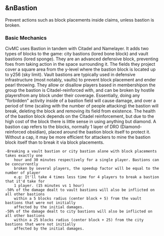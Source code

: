 ## &nBastion

Prevent actions such as block placements inside claims, unless bastion is broken.

### Basic Mechanics

CivMC uses Bastion in tandem with Citadel and Namelayer. It adds two types of 
blocks to the game: city bastions (lored bone block) and vault bastions (lored sponge). 
They are an advanced defensive block, preventing foes from taking action in the space 
surrounding it. The fields they project cover a square area from the y-level where the 
bastion block is located up to y256 (sky limit). Vault bastions are typically used in 
defensive infrastructure (most notably, vaults) to prevent block placement and ender pearl 
throwing. They allow or disallow players based in membershipon the group the bastion is 
Citadel-reinforced with, and can be broken by hostile playersfrom any block under their 
coverage. Essentially, doing any "forbidden" activity inside of a bastion field will cause 
damage, and over a period of time (scaling with the number of people attacking) the bastion 
will break, deleting the block and removing its field from existence. The health of the 
bastion block depends on the Citadel reinforcement, but due to the high cost of the block 
there is little sense in using anything but diamond. A bastion cap refers to the blocks, 
normally 1 layer of DRO (Diamond-reinforced obsidian), placed around the bastion block itself 
to protect it. Without a cap, it may be more efficient for attackers to mine the bastion block 
itself than to break it via block placements.

    -Breaking a vault bastion or city bastion alone with block placements takes exactly one 
        hour and 30 minutes respectively for a single player. Bastions can be concurrently 
        broken by several players, the speedup factor will be equal to the number of player 
        e.g: It'll take 4 times less time for 4 players to break a bastion that it'd take for 
        1 player. (15 minutes vs 1 hour)
    -50% of the damage dealt to vault bastions will also be inflicted on all other bastions 
        within a 5 blocks radius (center block + 5) from the vault bastions that were not initially 
        affected by the initial damages.
    -50% of the damage dealt to city bastions will also be inflicted on all other bastions 
        within a 25 blocks radius (center block + 25) from the city bastions that were not initially 
        affected by the initial damages.

